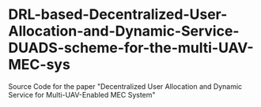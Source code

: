 # DRL-based-Decentralized-User-Allocation-and-Dynamic-Service-DUADS-scheme-for-the-multi-UAV-MEC-sys
Source Code for the paper "Decentralized User Allocation and Dynamic Service for Multi-UAV-Enabled MEC System"
